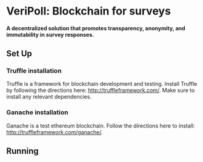 # VeriPoll: Blockchain for surveys
#### A decentralized solution that promotes transparency, anonymity, and immutability in survey responses.  

## Set Up

### Truffle installation
Truffle is a framework for blockchain development and testing.  Install Truffle by following the directions here: http://truffleframework.com/.  Make sure to install any relevant dependencies.

### Ganache installation
Ganache is a test ethereum blockchain.  Follow the directions here to install: http://truffleframework.com/ganache/.  

## Running
